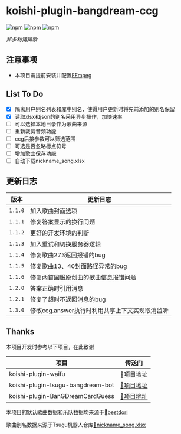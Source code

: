 # koishi-plugin-bangdream-ccg

[![npm](https://img.shields.io/npm/v/koishi-plugin-bangdream-ccg?style=flat-square)](https://www.npmjs.com/package/koishi-plugin-bangdream-ccg) [![npm](https://img.shields.io/npm/l/koishi-plugin-bangdream-ccg?style=flat-square)](https://www.npmjs.com/package/koishi-plugin-bangdream-ccg) [![npm](https://img.shields.io/npm/dt/koishi-plugin-bangdream-ccg?style=flat-square)](https://www.npmjs.com/package/koishi-plugin-bangdream-ccg)

*邦多利猜猜歌*

## 注意事项

* 本项目需提前安装并配置[FFmpeg](https://ffmpeg.org/download.html)

## List To Do

* [X]  隔离用户别名列表和库中别名，使得用户更新时将先前添加的别名保留
* [X]  读取xlsx和json的别名采用异步操作，加快速率
* [ ]  可以选择本地目录作为歌曲来源
* [ ]  重新裁剪音频功能
* [ ]  ccg后接参数可以筛选范围
* [ ]  可选是否忽略标点符号
* [ ]  增加歌曲保存功能
* [ ]  自动下载nickname_song.xlsx

## 更新日志


| 版本    | 更新日志                                       |
| ------- | ---------------------------------------------- |
| `1.1.0` | 加入歌曲封面选项                               |
| `1.1.1` | 修复答案显示的换行问题                         |
| `1.1.2` | 更好的开发环境的判断                           |
| `1.1.3` | 加入重试和切换服务器逻辑                       |
| `1.1.4` | 修复歌曲273返回报错的bug                       |
| `1.1.5` | 修复歌曲13、40封面路径异常的bug                |
| `1.1.6` | 修复两首国服原创曲的歌曲信息报错问题           |
| `1.2.0` | 答案正确时引用消息                             |
| `1.2.1` | 修复了超时不返回消息的bug                      |
| `1.3.0` | 修改ccg.answer执行时利用共享上下文实现取消监听 |

## Thanks

本项目开发时参考以下项目，在此致谢


| 项目                              | 传送门                                   |
| --------------------------------- | ---------------------------------------- |
| koishi-plugin-waifu               | [🔗项目地址](https://bestdori.com/)      |
| koishi-plugin-tsugu-bangdream-bot | [🔗项目地址](https://bandoristation.com) |
| koishi-plugin-BanGDreamCardGuess  | [🔗项目地址](https://bandoristation.com) |

本项目的默认歌曲数据和乐队数据均来源于[🔗bestdori](https://bestdori.com/)

歌曲别名数据来源于Tsugu机器人仓库[🔗nickname_song.xlsx](https://github.com/Yamamoto-2/tsugu-bangdream-bot/raw/refs/heads/master/backend/config/nickname_song.xlsx)
